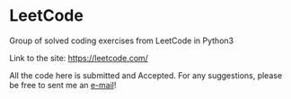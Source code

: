 # LeetCode
Group of solved coding exercises from LeetCode in Python3

Link to the site: https://leetcode.com/

All the code here is submitted and Accepted.
For any suggestions, please be free to sent me an [e-mail](mailto:ivangallo99@gmail.com)!
